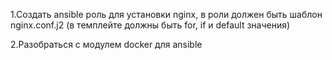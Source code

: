 1.Создать ansible роль для установки nginx, в роли должен быть шаблон nginx.conf.j2 (в темплейте должны быть for, if и default значения)







2.Разобраться с модулем docker для ansible
